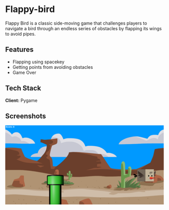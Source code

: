 # Flappy-bird
Flappy Bird is a classic side-moving game that challenges players to navigate a bird through an endless series of obstacles by flapping its wings to avoid pipes.

## Features
- Flapping using spacekey
- Getting points from avoiding obstacles
- Game Over







## Tech Stack

**Client:** Pygame



## Screenshots

![preview](https://raw.githubusercontent.com/Deffo0/Flappy-bird/main/Resources/preview.png?token=GHSAT0AAAAAACAXNWXPYBV5EYPVEXRXFNDSZBP3LMA)

